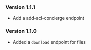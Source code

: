 ### Version 1.1.1
- Add a add-acl-concierge endpoint

### Version 1.1.0
- Added a `download` endpoint for files